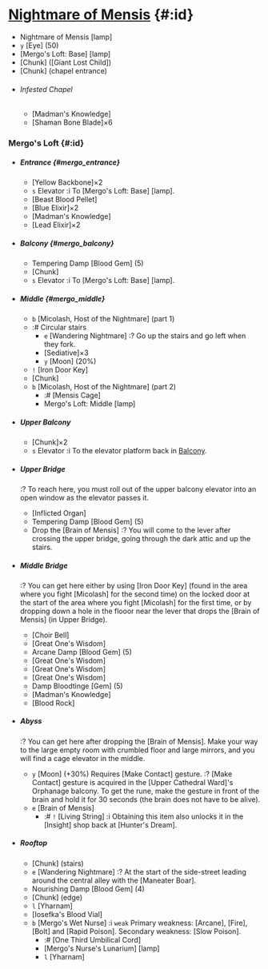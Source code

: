 # [Nightmare of Mensis](@) {#:id}

- Nightmare of Mensis [lamp]
- `y` [Eye] (50)
- [Mergo's Loft: Base] [lamp]
- [Chunk] ([Giant Lost Child])
- [Chunk] (chapel entrance)

+ ###### Infested Chapel
  - [Madman's Knowledge]
  - [Shaman Bone Blade]×6
  
### Mergo's Loft {#:id}

+ ##### Entrance {#mergo_entrance}
  - [Yellow Backbone]×2
  - `s` Elevator
    :i To [Mergo's Loft: Base] [lamp].
  - [Beast Blood Pellet]
  - [Blue Elixir]×2
  - [Madman's Knowledge]
  - [Lead Elixir]×2
  
+ ##### Balcony {#mergo_balcony}
  - Tempering Damp [Blood Gem] (5)
  - [Chunk]
  - `s` Elevator
    :i To [Mergo's Loft: Base] [lamp].
    
+ ##### Middle {#mergo_middle}
  + `b` [Micolash, Host of the Nightmare] (part 1)
  + :# Circular stairs
    - `e` [Wandering Nightmare]
      :? Go up the stairs and go left when they fork.
    - [Sediative]×3
    - `y` [Moon] (20%)
  - `!` [Iron Door Key]
  - [Chunk]
  + `b` [Micolash, Host of the Nightmare] (part 2)
    - :# [Mensis Cage]
    - Mergo's Loft: Middle [lamp]

+ ##### Upper Balcony
  - [Chunk]×2
  - `s` Elevator
    :i To the elevator platform back in [Balcony](mergo_balcony).
  
+ ##### Upper Bridge
  :? To reach here, you must roll out of the upper balcony elevator into an open window as the elevator passes it.
  - [Inflicted Organ]
  - Tempering Damp [Blood Gem] (5)
  - Drop the [Brain of Mensis]
    :? You will come to the lever after crossing the upper bridge, going through the dark attic and up the stairs.

+ ##### Middle Bridge
  :? You can get here either by using [Iron Door Key] (found in the area where you fight [Micolash] for the second time) on the locked door at the start of the area where you fight [Micolash] for the first time, or by dropping down a hole in the flooor near the lever that drops the [Brain of Mensis] (in Upper Bridge).
  - [Choir Bell]
  - [Great One's Wisdom]
  - Arcane Damp [Blood Gem] (5)
  - [Great One's Wisdom]
  - [Great One's Wisdom]
  - [Great One's Wisdom]
  - Damp Bloodtinge [Gem] (5)
  - [Madman's Knowledge]
  - [Blood Rock]
  
+ ##### Abyss
  :? You can get here after dropping the [Brain of Mensis]. Make your way to the large empty room with crumbled floor and large mirrors, and you will find a cage elevator in the middle.
  - `y` [Moon] (+30%)
    Requires [Make Contact] gesture.
    :? [Make Contact] gesture is acquired in the [Upper Cathedral Ward]'s Orphanage balcony. To get the rune, make the gesture in front of the brain and hold it for 30 seconds (the brain does not have to be alive).
  - `e` [Brain of Mensis]
    - :# `!` [Living String]
      :i Obtaining this item also unlocks it in the [Insight] shop back at [Hunter's Dream].
      
+ ##### Rooftop
  - [Chunk] (stairs)
  - `e` [Wandering Nightmare]
    :? At the start of the side-street leading around the central alley with the [Maneater Boar].
  - Nourishing Damp [Blood Gem] (4)
  - [Chunk] (edge)
  - `l` [Yharnam]
  - [Iosefka's Blood Vial]
  + `b` [Mergo's Wet Nurse]
    :i `weak` Primary weakness: [Arcane], [Fire], [Bolt] and [Rapid Poison]. Secondary weakness: [Slow Poison].
    - :# [One Third Umbilical Cord]
    - [Mergo's Nurse's Lunarium] [lamp]
    - `l` [Yharnam]